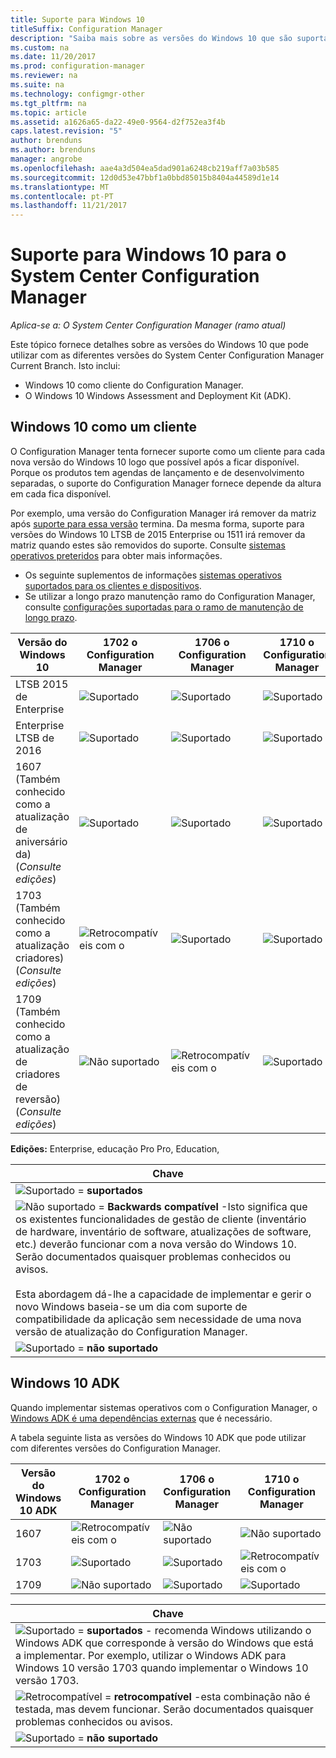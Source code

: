 ```yaml
---
title: Suporte para Windows 10
titleSuffix: Configuration Manager
description: "Saiba mais sobre as versões do Windows 10 que são suportadas como clientes ou para OSD com o System Center Configuration Manager."
ms.custom: na
ms.date: 11/20/2017
ms.prod: configuration-manager
ms.reviewer: na
ms.suite: na
ms.technology: configmgr-other
ms.tgt_pltfrm: na
ms.topic: article
ms.assetid: a1626a65-da22-49e0-9564-d2f752ea3f4b
caps.latest.revision: "5"
author: brenduns
ms.author: brenduns
manager: angrobe
ms.openlocfilehash: aae4a3d504ea5dad901a6248cb219aff7a03b585
ms.sourcegitcommit: 12d0d53e47bbf1a0bbd85015b8404a44589d1e14
ms.translationtype: MT
ms.contentlocale: pt-PT
ms.lasthandoff: 11/21/2017
---
```

# <a name="support-for-windows-10-for-system-center-configuration-manager"></a>Suporte para Windows 10 para o System Center Configuration Manager  

*Aplica-se a: O System Center Configuration Manager (ramo atual)*


 Este tópico fornece detalhes sobre as versões do Windows 10 que pode utilizar com as diferentes versões do System Center Configuration Manager Current Branch. Isto inclui:
 -  Windows 10 como cliente do Configuration Manager.
 -  O Windows 10 Windows Assessment and Deployment Kit (ADK).

## <a name="windows-10-as-a-client"></a>Windows 10 como um cliente
O Configuration Manager tenta fornecer suporte como um cliente para cada nova versão do Windows 10 logo que possível após a ficar disponível. Porque os produtos tem agendas de lançamento e de desenvolvimento separadas, o suporte do Configuration Manager fornece depende da altura em cada fica disponível.

Por exemplo, uma versão do Configuration Manager irá remover da matriz após [suporte para essa versão](/sccm/core/servers/manage/current-branch-versions-supported) termina. Da mesma forma, suporte para versões do Windows 10 LTSB de 2015 Enterprise ou 1511 irá remover da matriz quando estes são removidos do suporte. Consulte [sistemas operativos preteridos](/sccm/core/plan-design/changes/removed-and-deprecated-features#deprecated-operating-systems) para obter mais informações.

-   Os seguinte suplementos de informações [sistemas operativos suportados para os clientes e dispositivos](/sccm/core/plan-design/configs/supported-operating-systems-for-clients-and-devices).
-   Se utilizar a longo prazo manutenção ramo do Configuration Manager, consulte [configurações suportadas para o ramo de manutenção de longo prazo](/sccm/core/understand/supported-configurations-for-ltsb).

|Versão do Windows 10                    |  1702 o Configuration Manager          |    1706 o Configuration Manager |1710 o Configuration Manager          |  
|---------------------|-----|-----|-----|
|LTSB 2015 de Enterprise                   |![Suportado](media/green_check.png) |![Suportado](media/green_check.png) | ![Suportado](media/green_check.png) |
|Enterprise LTSB de 2016                   |![Suportado](media/green_check.png) |![Suportado](media/green_check.png) | ![Suportado](media/green_check.png) |
|1607   <br />(Também conhecido como a atualização de aniversário da)<br />(*Consulte edições*)   |![Suportado](media/green_check.png) |![Suportado](media/green_check.png)            |![Suportado](media/green_check.png) |
|1703   <br />(Também conhecido como a atualização criadores)<br />(*Consulte edições*)      |![Retrocompatíveis com o](media/blue_compat.png) |![Suportado](media/green_check.png) | ![Suportado](media/green_check.png) |
|1709   <br />(Também conhecido como a atualização de criadores de reversão)<br />(*Consulte edições*) |![Não suportado](media/Red_X.png)   |![Retrocompatíveis com o](media/blue_compat.png) | ![Suportado](media/green_check.png) |



**Edições:** Enterprise, educação Pro Pro, Education,   

|Chave|
|--|
|![Suportado](media/green_check.png) = **suportados**  |
|![Não suportado](media/blue_compat.png)  = **Backwards compatível** -Isto significa que os existentes funcionalidades de gestão de cliente (inventário de hardware, inventário de software, atualizações de software, etc.) deverão funcionar com a nova versão do Windows 10. Serão documentados quaisquer problemas conhecidos ou avisos. <br><br>Esta abordagem dá-lhe a capacidade de implementar e gerir o novo Windows baseia-se um dia com suporte de compatibilidade da aplicação sem necessidade de uma nova versão de atualização do Configuration Manager. |
|![Suportado](media/Red_X.png) = **não suportado**|


## <a name="windows-10-adk"></a>Windows 10 ADK
Quando implementar sistemas operativos com o Configuration Manager, o [Windows ADK é uma dependências externas](/sccm/osd/plan-design/infrastructure-requirements-for-operating-system-deployment) que é necessário.

A tabela seguinte lista as versões do Windows 10 ADK que pode utilizar com diferentes versões do Configuration Manager.

|Versão do Windows 10 ADK  |1702 o Configuration Manager   |1706 o Configuration Manager |1710 o Configuration Manager |
|--------------------|-----|-----|-----|
|1607  |![Retrocompatíveis com o](media/blue_compat.png) |![Não suportado](media/Red_X.png)| ![Não suportado](media/Red_X.png) |
|1703  |![Suportado](media/green_check.png)            |![Suportado](media/green_check.png) | ![Retrocompatíveis com o](media/blue_compat.png)|
|1709  |![Não suportado](media/Red_X.png)              |![Suportado](media/green_check.png) | ![Suportado](media/green_check.png)|

|Chave|
|--|
|![Suportado](media/green_check.png) = **suportados** - recomenda Windows utilizando o Windows ADK que corresponde à versão do Windows que está a implementar. Por exemplo, utilizar o Windows ADK para Windows 10 versão 1703 quando implementar o Windows 10 versão 1703.  |
|![Retrocompatível](media/blue_compat.png)  = **retrocompatível** -esta combinação não é testada, mas devem funcionar. Serão documentados quaisquer problemas conhecidos ou avisos. |
|![Suportado](media/Red_X.png) = **não suportado**|
